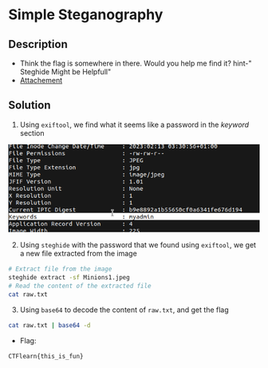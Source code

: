 # Simple Steganography

## Description

* Think the flag is somewhere in there. Would you help me find it? hint-" Steghide Might be Helpfull"
* [Attachement](https://ctflearn.com/challenge/download/894)

## Solution

1. Using `exiftool`, we find what it seems like a password in the _keyword_ section

![password.png](password.png)

2. Using `steghide` with the password that we found using `exiftool`, we get a new file extracted from the image

```bash
# Extract file from the image
steghide extract -sf Minions1.jpeg
# Read the content of the extracted file
cat raw.txt
```

3. Using `base64` to decode the content of `raw.txt`, and get the flag

```bash
cat raw.txt | base64 -d
```

* Flag:

```
CTFlearn{this_is_fun}
```